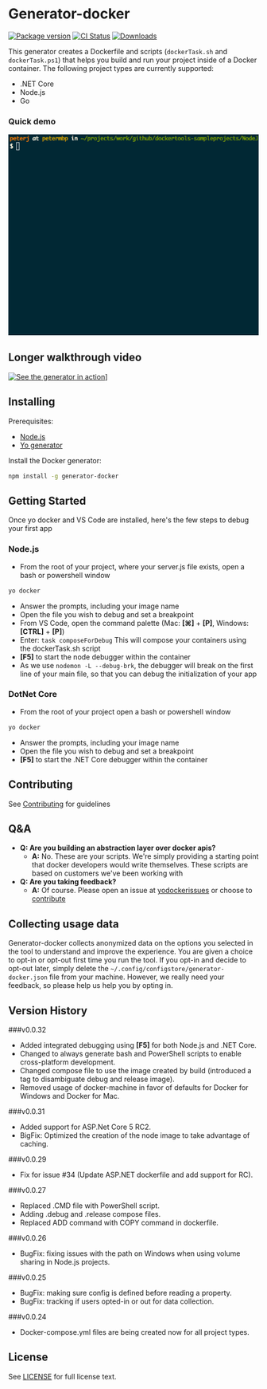 # Generator-docker

[![Package version][npmVersionBadge]][npmLink]
[![CI Status][ciStatusBadge]][ciLink]
[![Downloads][npmDownloadsBadge]][npmLink]

This generator creates a Dockerfile and scripts (`dockerTask.sh` and `dockerTask.ps1`) that helps you build and run your project inside of a Docker container. The following project types are currently supported:
- .NET Core
- Node.js
- Go

### Quick demo
![nodejs-demo](images/nodejsdemo.gif)

## Longer walkthrough video
[![See the generator in action][yovideoScreenshot]][yovideo]]

## Installing

Prerequisites:
- [Node.js][nodejsSite]
- [Yo generator][yoSite]

Install the Docker generator:
```bash
npm install -g generator-docker
```

## Getting Started
Once yo docker and VS Code are installed, here's the few steps to debug your first app
### Node.js
- From the root of your project, where your server.js file exists, open a bash or powershell window
```bash
yo docker
```
- Answer the prompts, including your image name
- Open the file you wish to debug and set a breakpoint
- From VS Code, open the command palette (Mac: **[⌘]** + **[P]**, Windows: **[CTRL]** + **[P]**)
- Enter: `task composeForDebug` This will compose your containers using the dockerTask.sh script
- **[F5]** to start the node debugger within the container
- As we use `nodemon -L --debug-brk`, the debugger will break on the first line of your main file, so that you can debug the initialization of your app

### DotNet Core
- From the root of your project open a bash or powershell window
```bash
yo docker
```
- Answer the prompts, including your image name
- Open the file you wish to debug and set a breakpoint
- **[F5]** to start the .NET Core debugger within the container

## Contributing
See [Contributing][contributingLink] for guidelines

## Q&A
- **Q: Are you building an abstraction layer over docker apis?**
  - **A:** No. These are your scripts. We're simply providing a starting point that docker developers would write themselves. These scripts are based on customers we've been working with
- **Q: Are you taking feedback?**
  - **A:** Of course. Please open an issue at [yodockerissues] or choose to [contribute][contributingLink]

## Collecting usage data
Generator-docker collects anonymized data on the options you selected in the tool to understand and improve the experience. You are given a choice to opt-in or opt-out first time you run the tool. If you opt-in and decide to opt-out later, simply delete the `~/.config/configstore/generator-docker.json` file from your machine.
However, we really need your feedback, so please help us help you by opting in.

## Version History
###v0.0.32
+ Added integrated debugging using **[F5]** for both Node.js and .NET Core. 
+ Changed to always generate bash and PowerShell scripts to enable cross-platform development.
+ Changed compose file to use the image created by build (introduced a tag to disambiguate debug and release image).
+ Removed usage of docker-machine in favor of defaults for Docker for Windows and Docker for Mac.

###v0.0.31
+ Added support for ASP.Net Core 5 RC2.
+ BigFix: Optimized the creation of the node image to take advantage of caching.

###v0.0.29
+ Fix for issue #34 (Update ASP.NET dockerfile and add support for RC).

###v0.0.27
+ Replaced .CMD file with PowerShell script.
+ Adding .debug and .release compose files.
+ Replaced ADD command with COPY command in dockerfile.

###v0.0.26
+ BugFix: fixing issues with the path on Windows when using volume sharing in Node.js projects.

###v0.0.25
+ BugFix: making sure config is defined before reading a property.
+ BugFix: tracking if users opted-in or out for data collection.

###v0.0.24
+ Docker-compose.yml files are being created now for all project types.

## License
See [LICENSE][licenseLink] for full license text.

[licenseLink]:https://github.com/Microsoft/generator-docker/blob/master/LICENSE
[contributingLink]: https://github.com/Microsoft/generator-docker/blob/master/CONTRIBUTING.md
[npmLink]:https://www.npmjs.com/package/generator-docker
[npmVersionBadge]:https://img.shields.io/npm/v/generator-docker.svg
[npmDownloadsBadge]:https://img.shields.io/npm/dm/generator-docker.svg
[ciStatusBadge]:https://circleci.com/gh/Microsoft/generator-docker.svg?style=shield&circle-token=a1a705d77cd91720fdd8b021e17c41bbabc4b00d
[ciLink]: https://circleci.com/gh/Microsoft/generator-docker
[yovideo]: https://youtu.be/p1F-398z1_4
[yovideoScreenshot]: http://img.youtube.com/vi/p1F-398z1_4/0.jpg
[nodejsSite]: https://nodejs.org/en/
[yoSite]: http://yeoman.io/
[yodockerprototype]: https://github.com/SteveLasker/YoDockerComposePrototype
[yodockerissues]: https://github.com/SteveLasker/YoDockerComposePrototype/issues
